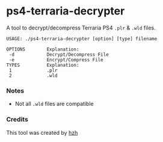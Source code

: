 # ps4-terraria-decrypter

A tool to decrypt/decompress Terraria PS4 `.plr` & `.wld` files.

```
USAGE: ./ps4-terraria-decrypter [option] [type] filename

OPTIONS        Explanation:
 -d            Decrypt/Decompress File
 -e            Encrypt/Compress File
TYPES          Explanation:
 1             .plr
 2             .wld
```

### Notes

- Not all `.wld` files are compatible

### Credits

This tool was created by [hzh](https://github.com/hzhreal/)